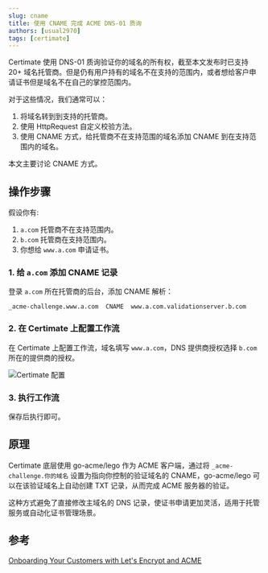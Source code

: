 ```yaml
---
slug: cname
title: 使用 CNAME 完成 ACME DNS-01 质询
authors: [usual2970]
tags: [certimate]
---
```


Certimate 使用 DNS-01 质询验证你的域名的所有权，截至本文发布时已支持 20+ 域名托管商。但是仍有用户持有的域名不在支持的范围内，或者想给客户申请证书但是域名不在自己的掌控范围内。

对于这些情况，我们通常可以：

1. 将域名转到到支持的托管商。
2. 使用 HttpRequest 自定义校验方法。
3. 使用 CNAME 方式，给托管商不在支持范围的域名添加 CNAME 到在支持范围内的域名。

本文主要讨论 CNAME 方式。

<!-- truncate -->

## 操作步骤

假设你有:

1. `a.com` 托管商不在支持范围内。
2. `b.com` 托管商在支持范围内。
3. 你想给 `www.a.com` 申请证书。

### 1. 给 `a.com` 添加 CNAME 记录

登录 `a.com` 所在托管商的后台，添加 CNAME 解析：

```text
_acme-challenge.www.a.com  CNAME  www.a.com.validationserver.b.com
```

### 2. 在 Certimate 上配置工作流

在 Certimate 上配置工作流，域名填写 `www.a.com`，DNS 提供商授权选择 `b.com` 所在的提供商的授权。

![Certimate 配置](https://i.imgur.com/yXASmOZ.png)

### 3. 执行工作流

保存后执行即可。

## 原理

Certimate 底层使用 go-acme/lego 作为 ACME 客户端，通过将 `_acme-challenge.你的域名` 设置为指向你控制的验证域名的 CNAME，go-acme/lego 可以在该验证域名上自动创建 TXT 记录，从而完成 ACME 服务器的验证。

这种方式避免了直接修改主域名的 DNS 记录，使证书申请更加灵活，适用于托管服务或自动化证书管理场景。

## 参考

[Onboarding Your Customers with Let's Encrypt and ACME](https://letsencrypt.org/2019/10/09/onboarding-your-customers-with-lets-encrypt-and-acme/)
